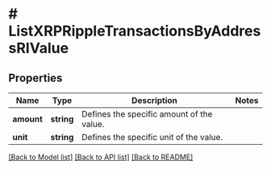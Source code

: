 # # ListXRPRippleTransactionsByAddressRIValue

## Properties

Name | Type | Description | Notes
------------ | ------------- | ------------- | -------------
**amount** | **string** | Defines the specific amount of the value. |
**unit** | **string** | Defines the specific unit of the value. |

[[Back to Model list]](../../README.md#models) [[Back to API list]](../../README.md#endpoints) [[Back to README]](../../README.md)
